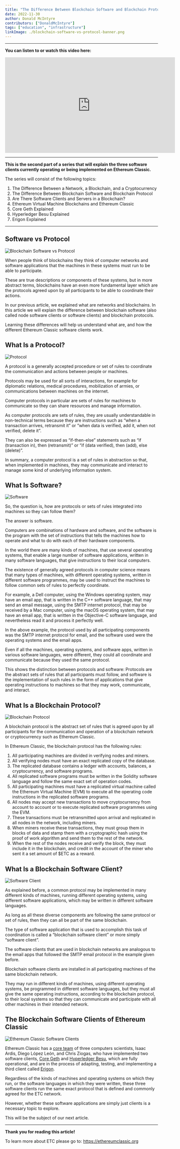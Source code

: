 ```yaml
---
title: "The Difference Between Blockchain Software and Blockchain Protocol"
date: 2022-11-30
author: Donald McIntyre
contributors: ["DonaldMcIntyre"]
tags: ["education", "infrastructure"]
linkImage: ./blockchain-software-vs-protocol-banner.png
---
```


---
**You can listen to or watch this video here:**

<iframe width="560" height="315" src="https://www.youtube.com/embed/xLYGn_x3CSo" title="YouTube video player" frameborder="0" allow="accelerometer; autoplay; clipboard-write; encrypted-media; gyroscope; picture-in-picture" allowfullscreen></iframe>

---

**This is the second part of a series that will explain the three software clients currently operating or being implemented on Ethereum Classic.** 

The series will consist of the following topics:

1. The Difference Between a Network, a Blockchain, and a Cryptocurrency 
2. The Difference Between Blockchain Software and Blockchain Protocol
3. Are There Software Clients and Servers in a Blockchain?
4. Ethereum Virtual Machine Blockchains and Ethereum Classic
5. Core Geth Explained
6. Hyperledger Besu Explained
7. Erigon Explained

---

## Software vs Protocol

![Blockchain Software vs Protocol](./blockchain-software-vs-protocol-banner.png)

When people think of blockchains they think of computer networks and software applications that the machines in these systems must run to be able to participate. 

These are true descriptions or components of these systems, but in more abstract terms, blockchains have an even more fundamental layer which are the protocols agreed upon by all participants to be able to coordinate their actions.

In our previous article, we explained what are networks and blockchains. In this article we will explain the difference between blockchain software (also called node software clients or software clients) and blockchain protocols. 

Learning these differences will help us understand what are, and how the different Ethereum Classic software clients work.

## What Is a Protocol?

![Protocol](./if-then-else-protocols.png)

A protocol is a generally accepted procedure or set of rules to coordinate the communication and actions between people or machines. 

Protocols may be used for all sorts of interactions, for example for diplomatic relations, medical procedures, mobilization of armies, or communications between machines on the internet.

Computer protocols in particular are sets of rules for machines to communicate so they can share resources and manage information.

As computer protocols are sets of rules, they are usually understandable in non-technical terms because they are instructions such as “when a transaction arrives, retransmit it” or “when data is verified, add it, when not verified, delete it”.

They can also be expressed as “if-then-else” statements such as “if (transaction in), then (retransmit)” or “if (data verified), then (add), else (delete)”.

In summary, a computer protocol is a set of rules in abstraction so that, when implemented in machines, they may communicate and interact to manage some kind of underlying information system.

## What Is Software?

![Software](./software-applications.png)

So, the question is, how are protocols or sets of rules integrated into machines so they can follow them?

The answer is software. 

Computers are combinations of hardware and software, and the software is the program with the set of instructions that tells the machines how to operate and what to do with each of their hardware components.

In the world there are many kinds of machines, that use several operating systems, that enable a large number of software applications, written in many software languages, that give instructions to their local computers.

The existence of generally agreed protocols in computer science means that many types of machines, with different operating systems, written in different software programmes, may be used to instruct the machines to follow common sets of rules to perfectly coordinate.

For example, a Dell computer, using the Windows operating system, may have an email app, that is written in the C++ software language, that may send an email message, using the SMTP internet protocol, that may be received by a Mac computer, using the macOS operating system, that may have an email app, that is written in the Objective-C software language, and nevertheless read it and process it perfectly well.

In the above example, the protocol used by all participating components was the SMTP internet protocol for email, and the software used were the operating systems and the email apps.

Even if all the machines, operating systems, and software apps, written in various software languages, were different, they could all coordinate and communicate because they used the same protocol.

This shows the distinction between protocols and software: Protocols are the abstract sets of rules that all participants must follow, and software is the implementation of such rules in the form of applications that give operating instructions to machines so that they may work, communicate, and interact.

## What Is a Blockchain Protocol?

![Blockchain Protocol](./ethereum-classic-blockchain-protocol.png)

A blockchain protocol is the abstract set of rules that is agreed upon by all participants for the communication and operation of a blockchain network or cryptocurrency such as Ethereum Classic.

In Ethereum Classic, the blockchain protocol has the following rules:

1. All participating machines are divided in verifying nodes and miners.
2. All verifying nodes must have an exact replicated copy of the database.
3. The replicated database contains a ledger with accounts, balances, a cryptocurrency, and software programs.
4. All replicated software programs must be written in the Solidity software language and follow the same exact set of operation codes.
5. All participating machines must have a replicated virtual machine called the Ethereum Virtual Machine (EVM) to execute all the operating code instructions in the replicated software programs.
6. All nodes may accept new transactions to move cryptocurrency from account to account or to execute replicated software programmes using the EVM.
7. These transactions must be retransmitted upon arrival and replicated in all nodes in the network, including miners.
8. When miners receive these transactions, they must group them in blocks of data and stamp them with a cryptographic hash using the proof of work algorithm and send them to the rest of the network.
9. When the rest of the nodes receive and verify the block, they must include it in the blockchain, and credit in the account of the miner who sent it a set amount of $ETC as a reward.

## What Is a Blockchain Software Client?

![Software Client](./protocol-client-network.png)

As explained before, a common protocol may be implemented in many different kinds of machines, running different operating systems, using different software applications, which may be written in different software languages.

As long as all these diverse components are following the same protocol or set of rules, then they can all be part of the same blockchain.

The type of software application that is used to accomplish this task of coordination is called a “blockchain software client” or more simply “software client”.

The software clients that are used in blockchain networks are analogous to the email apps that followed the SMTP email protocol in the example given before.

Blockchain software clients are installed in all participating machines of the same blockchain network. 

They may run in different kinds of machines, using different operating systems, be programmed in different software languages, but they must all give the same operating instructions, according to the blockchain protocol, to their local systems so that they can communicate and participate with all other machines in their intended network.

## The Blockchain Software Clients of Ethereum Classic

![Ethereum Classic Software Clients](./ethereum-classic-clients.png)

Ethereum Classic has a [core team](https://etccooperative.org/people) of three computers scientists, Isaac Ardis, Diego López León, and Chris Ziogas, who have implemented two software clients, [Core Geth](https://github.com/etclabscore/core-geth) and [Hyperledger Besu](https://github.com/hyperledger/besu/), which are fully operational, and are in the process of adapting, testing, and implementing a third client called [Erigon](https://github.com/ledgerwatch/erigon).

Regardless of the kinds of machines and operating systems on which they run, or the software languages in which they were written, these three software clients run the same exact protocol that is defined and commonly agreed for the ETC network.

However, whether these software applications are simply just clients is a necessary topic to explore. 

This will be the subject of our next article.

---

**Thank you for reading this article!**

To learn more about ETC please go to: https://ethereumclassic.org
